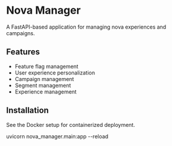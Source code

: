 # Nova Manager

A FastAPI-based application for managing nova experiences and campaigns.

## Features

- Feature flag management
- User experience personalization
- Campaign management
- Segment management
- Experience management

## Installation

See the Docker setup for containerized deployment.

uvicorn nova_manager.main:app --reload   
